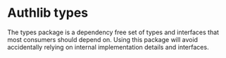 # Authlib types

The types package is a dependency free set of types and interfaces that most consumers
should depend on. Using this package will avoid accidentally relying on internal
implementation details and interfaces.
